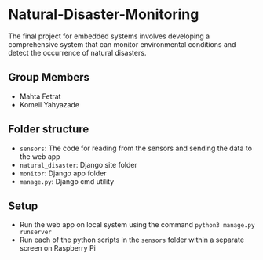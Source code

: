 # Natural-Disaster-Monitoring
The final project for embedded systems involves developing a comprehensive system that can monitor environmental conditions and detect the occurrence of natural disasters.

## Group Members
- Mahta Fetrat
- Komeil Yahyazade

## Folder structure
- `sensors`: The code for reading from the sensors and sending the data to the web app
- `natural_disaster`: Django site folder
- `monitor`: Django app folder
- `manage.py`: Django cmd utility

## Setup
- Run the web app on local system using the command `python3 manage.py runserver`
- Run each of the python scripts in the `sensors` folder within a separate screen on Raspberry Pi
